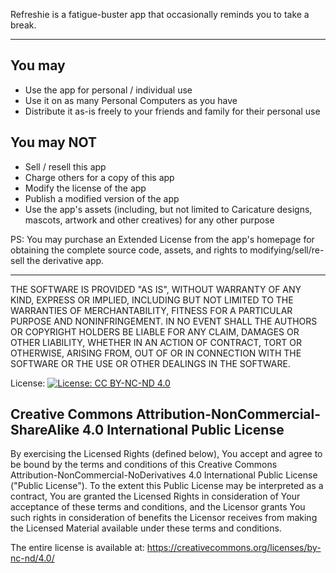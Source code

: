 
Refreshie is a fatigue-buster app that occasionally reminds you to take a break. 

-------------------------
You may
---------------------
- Use the app for personal / individual use
- Use it on as many Personal Computers as you have
- Distribute it as-is freely to your friends and family for their personal use

You may NOT
---------------------
 - Sell / resell this app
 - Charge others for a copy of this app
 - Modify the license of the app
 - Publish a modified version of the app
 - Use the app's assets (including, but not limited to Caricature designs, mascots, artwork and other creatives) for any other purpose

PS: You may purchase an Extended License from the app's homepage for obtaining the complete source code, assets, and rights to modifying/sell/re-sell the derivative app.

-------------------------

THE SOFTWARE IS PROVIDED "AS IS", WITHOUT WARRANTY OF ANY KIND, EXPRESS OR IMPLIED, INCLUDING BUT NOT LIMITED TO THE WARRANTIES OF MERCHANTABILITY, FITNESS FOR A PARTICULAR PURPOSE AND NONINFRINGEMENT. IN NO EVENT SHALL THE AUTHORS OR COPYRIGHT HOLDERS BE LIABLE FOR ANY CLAIM, DAMAGES OR OTHER LIABILITY, WHETHER IN AN ACTION OF CONTRACT, TORT OR OTHERWISE, ARISING FROM, OUT OF OR IN CONNECTION WITH THE SOFTWARE OR THE USE OR OTHER DEALINGS IN THE SOFTWARE.

License:
[![License: CC BY-NC-ND 4.0](https://licensebuttons.net/l/by-nc-nd/4.0/80x15.png)](https://creativecommons.org/licenses/by-nc-nd/4.0/)

Creative Commons Attribution-NonCommercial-ShareAlike 4.0 International Public License
---------------------------------

By exercising the Licensed Rights (defined below), You accept and agree to be bound by the terms and conditions of this Creative Commons Attribution-NonCommercial-NoDerivatives 4.0 International Public License ("Public License"). To the extent this Public License may be interpreted as a contract, You are granted the Licensed Rights in consideration of Your acceptance of these terms and conditions, and the Licensor grants You such rights in consideration of benefits the Licensor receives from making the Licensed Material available under these terms and conditions.

The entire license is available at: https://creativecommons.org/licenses/by-nc-nd/4.0/
